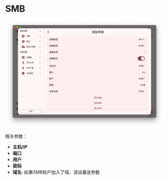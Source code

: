# SMB

![](/images/drivers/smb.png)

相关参数：
- **主机/IP**
- **端口**
- **用户**
- **密码**
- **域名**: 如果SMB账户加入了域，请设置该参数